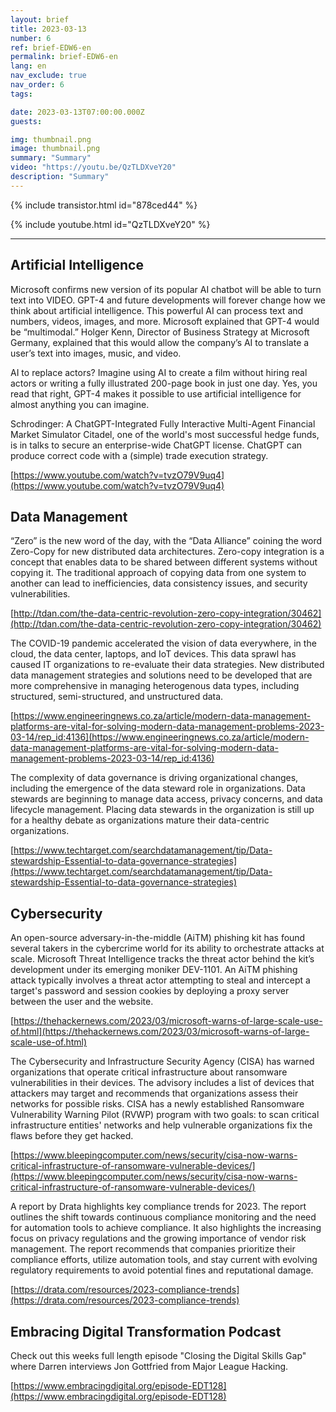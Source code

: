```yaml
---
layout: brief
title: 2023-03-13
number: 6
ref: brief-EDW6-en
permalink: brief-EDW6-en
lang: en
nav_exclude: true
nav_order: 6
tags:

date: 2023-03-13T07:00:00.000Z
guests:

img: thumbnail.png
image: thumbnail.png
summary: "Summary"
video: "https://youtu.be/QzTLDXveY20"
description: "Summary"
---
```



{% include transistor.html id="878ced44" %}



{% include youtube.html id="QzTLDXveY20" %}


---

## Artificial Intelligence

Microsoft confirms new version of its popular AI chatbot will be able to turn text into VIDEO. GPT-4 and future developments will forever change how we think about artificial intelligence. This powerful AI can process text and numbers, videos, images, and more. Microsoft explained that GPT-4 would be “multimodal.” Holger Kenn, Director of Business Strategy at Microsoft Germany, explained that this would allow the company’s AI to translate a user’s text into images, music, and video.

AI to replace actors? Imagine using AI to create a film without hiring real actors or writing a fully illustrated 200-page book in just one day. Yes, you read that right, GPT-4 makes it possible to use artificial intelligence for almost anything you can imagine.

Schrodinger: A ChatGPT-Integrated Fully Interactive Multi-Agent Financial Market Simulator Citadel, one of the world's most successful hedge funds, is in talks to secure an enterprise-wide ChatGPT license.  ChatGPT can produce correct code with a (simple) trade execution strategy. 

[https://www.youtube.com/watch?v=tvzO79V9uq4](https://www.youtube.com/watch?v=tvzO79V9uq4)

## Data Management

“Zero” is the new word of the day, with the “Data Alliance” coining the word Zero-Copy for new distributed data architectures. Zero-copy integration is a concept that enables data to be shared between different systems without copying it. The traditional approach of copying data from one system to another can lead to inefficiencies, data consistency issues, and security vulnerabilities. 

[http://tdan.com/the-data-centric-revolution-zero-copy-integration/30462](http://tdan.com/the-data-centric-revolution-zero-copy-integration/30462)

The COVID-19 pandemic accelerated the vision of data everywhere, in the cloud, the data center, laptops, and IoT devices. This data sprawl has caused IT organizations to re-evaluate their data strategies. New distributed data management strategies and solutions need to be developed that are more comprehensive in managing heterogenous data types, including structured, semi-structured, and unstructured data.  

[https://www.engineeringnews.co.za/article/modern-data-management-platforms-are-vital-for-solving-modern-data-management-problems-2023-03-14/rep_id:4136](https://www.engineeringnews.co.za/article/modern-data-management-platforms-are-vital-for-solving-modern-data-management-problems-2023-03-14/rep_id:4136)

The complexity of data governance is driving organizational changes, including the emergence of the data steward role in organizations. Data stewards are beginning to manage data access, privacy concerns, and data lifecycle management. Placing data stewards in the organization is still up for a healthy debate as organizations mature their data-centric organizations. 

[https://www.techtarget.com/searchdatamanagement/tip/Data-stewardship-Essential-to-data-governance-strategies](https://www.techtarget.com/searchdatamanagement/tip/Data-stewardship-Essential-to-data-governance-strategies)

## Cybersecurity

An open-source adversary-in-the-middle (AiTM) phishing kit has found several takers in the cybercrime world for its ability to orchestrate attacks at scale. Microsoft Threat Intelligence tracks the threat actor behind the kit’s development under its emerging moniker DEV-1101. An AiTM phishing attack typically involves a threat actor attempting to steal and intercept a target's password and session cookies by deploying a proxy server between the user and the website.   

[https://thehackernews.com/2023/03/microsoft-warns-of-large-scale-use-of.html](https://thehackernews.com/2023/03/microsoft-warns-of-large-scale-use-of.html)

The Cybersecurity and Infrastructure Security Agency (CISA) has warned organizations that operate critical infrastructure about ransomware vulnerabilities in their devices. The advisory includes a list of devices that attackers may target and recommends that organizations assess their networks for possible risks. CISA has a newly established Ransomware Vulnerability Warning Pilot (RVWP) program with two goals: to scan critical infrastructure entities' networks and help vulnerable organizations fix the flaws before they get hacked. 

[https://www.bleepingcomputer.com/news/security/cisa-now-warns-critical-infrastructure-of-ransomware-vulnerable-devices/](https://www.bleepingcomputer.com/news/security/cisa-now-warns-critical-infrastructure-of-ransomware-vulnerable-devices/)

A report by Drata highlights key compliance trends for 2023. The report outlines the shift towards continuous compliance monitoring and the need for automation tools to achieve compliance. It also highlights the increasing focus on privacy regulations and the growing importance of vendor risk management. The report recommends that companies prioritize their compliance efforts, utilize automation tools, and stay current with evolving regulatory requirements to avoid potential fines and reputational damage. 

[https://drata.com/resources/2023-compliance-trends](https://drata.com/resources/2023-compliance-trends)

## Embracing Digital Transformation Podcast

Check out this weeks full length episode "Closing the Digital Skills Gap" where Darren interviews Jon Gottfried from Major League Hacking.

[https://www.embracingdigital.org/episode-EDT128](https://www.embracingdigital.org/episode-EDT128)


